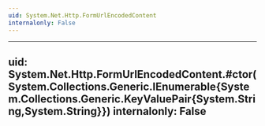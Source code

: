 ```yaml
---
uid: System.Net.Http.FormUrlEncodedContent
internalonly: False
---
```


---
uid: System.Net.Http.FormUrlEncodedContent.#ctor(System.Collections.Generic.IEnumerable{System.Collections.Generic.KeyValuePair{System.String,System.String}})
internalonly: False
---

